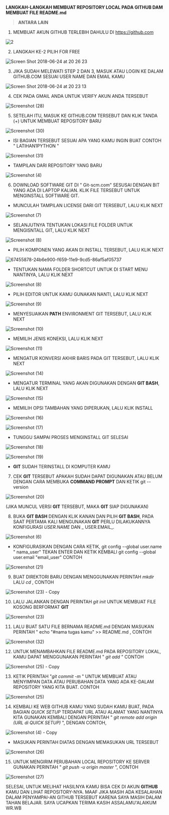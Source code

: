 **LANGKAH-LANGKAH MEMBUAT REPOSITORY LOCAL PADA GITHUB DAM MEMBUAT FILE README.md**

> **ANTARA LAIN**

1. MEMBUAT AKUN GITHUB TERLEBIH DAHULU DI https://github.com 

![2](https://user-images.githubusercontent.com/56834389/67529286-88004580-f670-11e9-998a-dfe0ffb292e6.PNG)
 
2. LANGKAH KE-2  PILIH FOR FREE

![Screen Shot 2018-06-24 at 20 26 23](https://user-images.githubusercontent.com/56834389/67529417-f2b18100-f670-11e9-9f73-f5e2dc91788c.png)

3. JIKA SUDAH MELEWATI STEP 2 DAN 3, MASUK ATAU LOGIN KE DALAM GITHUB.COM SESUAI USER NAME DAN EMAIL KAMU

![Screen Shot 2018-06-24 at 20 23 13](https://user-images.githubusercontent.com/56834389/67529727-da8e3180-f671-11e9-9b45-e3be7a45b0fe.png)

4. CEK PADA GMAIL ANDA UNTUK VERIFY AKUN ANDA TERSEBUT

![Screenshot (28)](https://user-images.githubusercontent.com/56834389/67529875-4a9cb780-f672-11e9-86d9-0e1953e8ca39.png)

5. SETELAH ITU, MASUK KE GITHUB.COM TERSEBUT DAN KLIK TANDA (+) UNTUK MEMBUAT REPOSITORY BARU

![Screenshot (30)](https://user-images.githubusercontent.com/56834389/67530263-6a80ab00-f673-11e9-9f2d-6a538e1b7b7c.png)

- ISI BAGIAN TERSEBUT SESUAI APA YANG KAMU INGIN BUAT CONTOH " LATIHAN1PYTHON "

![Screenshot (31)](https://user-images.githubusercontent.com/56834389/67530650-9e100500-f674-11e9-90cd-bb3083433939.png)

-  TAMPILAN DARI REPOSITORY YANG BARU

![Screenshot (4)](https://user-images.githubusercontent.com/56834389/67530808-25f60f00-f675-11e9-8b65-112cb44d2761.png)

6. DOWNLOAD SOFTWARE GIT DI " Git-scm.com" SESUSAI DENGAN BIT YANG ADA DI LAPTOP KALIAN. KLIK FILE TERSEBUT UNTUK MENGINSTALL SOFTWARE GIT.

- MUNCULAH  TAMPILAN LICENSE DARI GIT TERSEBUT, LALU KLIK NEXT

![Screenshot (7)](https://user-images.githubusercontent.com/56834389/67531110-27740700-f676-11e9-87aa-c341228b4826.png)

- SELANJUTNYA TENTUKAN LOKASI FILE FOLDER UNTUK MENGISNTALL GIT, LALU KLIK NEXT

![Screenshot (8)](https://user-images.githubusercontent.com/56834389/67531211-97828d00-f676-11e9-8f0a-7561d9a35304.png)

- PILIH KOMPONEN YANG AKAN DI INSTALL TERSEBUT, LALU KLIK NEXT

![67455878-24b6e900-f659-11e9-9cd5-86af5af05737](https://user-images.githubusercontent.com/56834389/67531564-044a5700-f678-11e9-99e6-57c24e04e8a4.jpg)

- TENTUKAN NAMA FOLDER SHORTCUT UNTUK DI START MENU NANTINYA, LALU KLIK NEXT

![Screenshot (8)](https://user-images.githubusercontent.com/56834389/67531676-7622a080-f678-11e9-8899-1d36a5cdcaef.png)

- PILIH EDITOR UNTUK KAMU GUNAKAN NANTI, LALU KLIK NEXT

![Screenshot (9)](https://user-images.githubusercontent.com/56834389/67531725-9fdbc780-f678-11e9-849d-dd329d483a28.png)

- MENYESUAIKAN **PATH** ENVIRONMENT GIT TERSEBUT, LALU KLIK NEXT

![Screenshot (10)](https://user-images.githubusercontent.com/56834389/67531795-e3cecc80-f678-11e9-88e6-e94dd9d8986b.png)

- MEMILIH JENIS KONEKSI, LALU KLIK NEXT

![Screenshot (11)](https://user-images.githubusercontent.com/56834389/67531899-41fbaf80-f679-11e9-8db2-5efec31e90d9.png)

- MENGATUR KONVERSI AKHIR BARIS PADA GIT TERSEBUT, LALU KLIK NEXT

![Screenshot (14)](https://user-images.githubusercontent.com/56834389/67532258-7a4fbd80-f67a-11e9-9b85-f91e8e2e8161.png)

- MENGATUR TERMINAL YANG AKAN DIGUNAKAN DENGAN **GIT BASH**, LALU KLIK NEXT

![Screenshot (15)](https://user-images.githubusercontent.com/56834389/67532309-a408e480-f67a-11e9-9aac-13e528291839.png)

- MEMILIH OPSI TAMBAHAN YANG DIPERUKAN, LALU KLIK INSTALL
 
![Screenshot (16)](https://user-images.githubusercontent.com/56834389/67532357-cac71b00-f67a-11e9-9086-c4d1d9ec6e69.png)

![Screenshot (17)](https://user-images.githubusercontent.com/56834389/67532437-0e218980-f67b-11e9-9b88-ac268603aadc.png)

- TUNGGU SAMPAI PROSES MENGINSTALL GIT SELESAI

![Screenshot (18)](https://user-images.githubusercontent.com/56834389/67532523-59d43300-f67b-11e9-84da-36cb6f37bee6.png)

![Screenshot (19)](https://user-images.githubusercontent.com/56834389/67532537-6c4e6c80-f67b-11e9-9925-6d53dc8f02f1.png)

- **GIT** SUDAH TERINSTALL DI KOMPUTER KAMU

7. CEK **GIT** TERSEBUT APAKAH SUDAH DAPAT DIGUNAKAN ATAU BELUM DENGAN CARA MEMBUKA **COMMAND PROMPT** DAN KETIK git --version

![Screenshot (20)](https://user-images.githubusercontent.com/56834389/67532868-ce5ba180-f67c-11e9-90c7-fb81b444664d.png)

(JIKA MUNCUL VERSI **GIT** TERSEBUT, MAKA **GIT** SIAP DIGUNAKAN)

8. BUKA **GIT BASH** DENGAN KLIK KANAN DAN PILIH **GIT BASH**, PADA SAAT PERTAMA KALI MENGUNAKAN **GIT** PERLU DILAKUKANNYA KONFIGURASI _USER.NAME_ DAN _ USER.EMAIL_.

![Screenshot (6)](https://user-images.githubusercontent.com/56834389/67533139-c8b28b80-f67d-11e9-92d3-293eef1e3468.png)

- KONFIGURASIKAN DENGAN CARA KETIK, git config --global user.name " nama_user" TEKAN ENTER DAN KETIK KEMBALI git config --global user.email "email_user" CONTOH

![Screenshot (21)](https://user-images.githubusercontent.com/56834389/67533322-673eec80-f67e-11e9-9ec0-8f91cf497f5d.png)

9. BUAT DIREKTORI BARU DENGAN MENGGUNAKAN PERINTAH _mkdir_ LALU _cd_ , CONTOH

![Screenshot (23) - Copy](https://user-images.githubusercontent.com/56834389/67533643-af124380-f67f-11e9-89d5-6a27562d3c31.png)

10. LALU JALANKAN DENGAN PERINTAH _git init_ UNTUK MEMBUAT FILE KOSONG BERFORMAT **GIT**

![Screenshot (23)](https://user-images.githubusercontent.com/56834389/67533863-68711900-f680-11e9-873c-ff1089b8eb41.png)

11. LALU BUAT SATU FILE BERNAMA README.md DENGAN MASUKAN PERINTAH " echo "#nama tugas kamu" >> README.md , CONTOH

![Screenshot (32)](https://user-images.githubusercontent.com/56834389/67534220-00233700-f682-11e9-8841-5e18dbabf43b.png)

12. UNTUK MENAMBAHKAN FILE README.md PADA REPOSITORY LOKAL, KAMU DAPAT MENGGUNAKAN PERINTAH " _git add_ " CONTOH

![Screenshot (25) - Copy](https://user-images.githubusercontent.com/56834389/67534394-c30b7480-f682-11e9-87af-3bb65284273b.png)

13. KETIK PERINTAH "_git commit -m_ " UNTUK MEMBUAT ATAU MENYIMPAN DATA ATAU PERUBAHAN DATA YANG ADA KE-DALAM REPOSITORY YANG KITA BUAT. CONTOH

![Screenshot (25)](https://user-images.githubusercontent.com/56834389/67534581-a7ed3480-f683-11e9-888c-f5f5ccbe25ec.png)

14. KEMBALI KE WEB GITHUB KAMU YANG SUDAH KAMU BUAT, PADA BAGIAN _QUICK SETUP_ TERDAPAT URL ATAU ALAMAT YANG NANTINYA KITA GUNAKAN KEMBALI DENGAN PERINTAH " _git remote add origin (URL di QUICK SETUP)_ ", DENGAN CONTOH,
 
![Screenshot (4) - Copy](https://user-images.githubusercontent.com/56834389/67534941-50e85f00-f685-11e9-83cc-e3101f2724e3.png)

- MASUKAN PERINTAH DIATAS DENGAN MEMASUKAN URL TERSEBUT

![Screenshot (26)](https://user-images.githubusercontent.com/56834389/67535076-dbc95980-f685-11e9-9675-d95754e6d022.png)

15. UNTUK MENGIRIM PERUBAHAN LOCAL REPOSITORY KE SERVER GUNAKAN PERINTAH " _git push -u origin master_ ", CONTOH

![Screenshot (27)](https://user-images.githubusercontent.com/56834389/67535183-5c885580-f686-11e9-8cd9-894c7b50fc75.png)

SELESAI, UNTUK MELIHAT HASILNYA KAMU BISA CEK DI AKUN **GITHUB** KAMU DAN LIHAT REPOSITORY-NYA. MAAF JIKA MASIH ADA KESALAHAN DALAM PENYAMPAI-AN GITHUB TERSEBUT KARENA SAYA MASIH DALAM TAHAN BELAJAR. SAYA UCAPKAN TERIMA KASIH
ASSALAMU'ALAIKUM WR.WB
